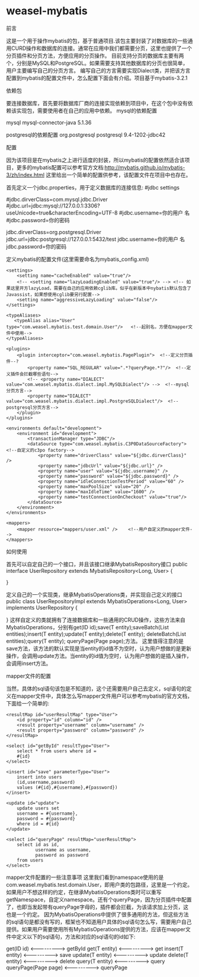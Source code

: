 weasel-mybatis
==============
前言

这是一个用于操作mybatis的包，基于普通项目.该包主要封装了对数据库的一些通用CURD操作和数据库的连接。通常在应用中我们都需要分页，这里也提供了一个分页插件和分页方法，方便应用的分页操作。
目前支持分页的数据库主要有两个，分别是MySQL和PostgreSQL。如果需要支持其他数据库的分页也很简单，用户主要编写自己的分页方言。
编写自己的方言需要实现Dialect类，并把该方言配置到mybatis的配置文件中，怎么配置下面会有介绍。项目基于mybatis-3.2.1

依赖包

要连接数据库，首先要将数据库厂商的连接实现依赖到项目中，在这个包中没有依赖该实现包，需要使用者在自己的应用中依赖。
mysql的依赖配置

<dependency>
	<groupId>mysql</groupId>
	<artifactId>mysql-connector-java</artifactId>
	<version>5.1.36</version>
</dependency>

postgresql的依赖配置
<dependency>
	<groupId>org.postgresql</groupId>
	<artifactId>postgresql</artifactId>
	<version>9.4-1202-jdbc42</version>
</dependency>


配置

因为该项目是在mybatis之上进行适度的封装，所以mybatis的配置依然适合该项目，更多的mybatis配置可以参考官方文档:http://mybatis.github.io/mybatis-3/zh/index.html
这里给出一个简单的配置供参考，该配置文件在项目中也存在。

首先定义一个jdbc.properties，用于定义数据库的连接信息:
#jdbc settings

#jdbc.dirverClass=com.mysql.jdbc.Driver
#jdbc.url=jdbc:mysql://127.0.0.1:3306?useUnicode=true&characterEncoding=UTF-8
#jdbc.username=你的用户 名
#jdbc.password=你的密码

jdbc.dirverClass=org.postgresql.Driver
jdbc.url=jdbc:postgresql://127.0.0.1:5432/test
jdbc.username=你的用户 名
jdbc.password=你的密码

定义mybatis的配置文件(这里需要命名为mybatis_config.xml)
<?xml version="1.0" encoding="UTF-8" ?>
<!DOCTYPE configuration PUBLIC "-//mybatis.org//DTD Config 3.0//EN" "http://mybatis.org/dtd/mybatis-3-config.dtd">
<configuration>
	<properties resource="jdbc.properties"/>  <!--在上面配置的jdbc.properties文件-->
	
	<settings>
		<setting name="cacheEnabled" value="true"/>
		<!-- <setting name="lazyLoadingEnabled" value="true"/> --> <!-- 如果这里开方lazyLoad，需要在自己的应用依赖cglib库。似乎在新版本中nybatis默认包含了Javassist，如果想使用cglib要另行配置-->
		<setting name="aggressiveLazyLoading" value="false"/>
	</settings>
	
	<typeAliases>   
       <typeAlias alias="User" type="com.weasel.mybatis.test.domain.User"/>   <!--起别名，方便在mapper文件中使用-->
    </typeAliases>  
    
    <plugins>
		<plugin interceptor="com.weasel.mybatis.PagePlugin">  <!--定义分页插件--?
			<property name="SQL_REGULAR" value=".*?queryPage.*?"/>  <!--定义插件会拦截哪些语句-->
			<!-- <property name="DIALECT" value="com.weasel.mybatis.dialect.impl.MySQLDialect"/> -->  <!--mysql分页方言-->
			<property name="DIALECT" value="com.weasel.mybatis.dialect.impl.PostgreSQLDialect"/>  <!--postgresql分页方言-->
		</plugin>
	</plugins>
	
	<environments default="development">
		<environment id="development">
			<transactionManager type="JDBC"/>
			<dataSource type="com.weasel.mybatis.C3P0DataSourceFactory">   <!--自定义的c3po factory-->
				<property name="driverClass" value="${jdbc.dirverClass}" />
                <property name="jdbcUrl" value="${jdbc.url}" />
                <property name="user" value="${jdbc.username}" />
                <property name="password" value="${jdbc.password}" />
                <property name="idleConnectionTestPeriod" value="60" />
                <property name="maxPoolSize" value="20" />
                <property name="maxIdleTime" value="1600" />
                <property name="testConnectionOnCheckout" value="true"/>
			</dataSource>
		</environment>
	</environments>
	
	<mappers>   
        <mapper resource="mappers/user.xml" />    <!--用户自定义的mapper文件-->
    </mappers>

</configuration>

如何使用

首先可以自定自己的一个接口，并且该接口继承MybatisRepository接口
public interface UserRepository extends MybatisRepository<Long, User> {

}

定义自己的一个实现类，继承MybatisOperations类，并实现自己定义的接口
public class UserRepositoryImpl extends MybatisOperations<Long, User> implements UserRepository {

}
这样自定义的类就拥有了连接数据库和一些通用的CRUD操作，这些方法来自MybatisOperations，分别有get(ID id);save(T entity);saveBatch(List<T> entities);insert(T entity);update(T entity);delete(T entity); deleteBatch(List<T> entities);query(T entity); queryPage(Page<T> page);方法。
这里值得注意的是save方法，该方法的默认实现是当entity的id值不为空时，认为用户想做的是更新操作，会调用update方法。当entity的id值为空时，认为用户想做的是插入操作，会调用insert方法。

mapper文件的配置

当然，具体的sql语句该包是不知道的，这个还需要用户自己去定义，sql语句的定义在mapper文件中，具体怎么写mapper文件用户可以参考mybatis的官方文档，下面给一个简单的:
<?xml version="1.0" encoding="UTF-8" ?>
<!DOCTYPE mapper PUBLIC "-//mybatis.org//DTD Mapper 3.0//EN" "http://mybatis.org/dtd/mybatis-3-mapper.dtd">


<mapper namespace="com.weasel.mybatis.test.domain.User">  

	<resultMap id="userResultMap" type="User">
		<id property="id" column="id" />
		<result property="username" column="username" />
		<result property="password" column="password" />
	</resultMap>

	<select id="getById" resultType="User">
		select * from users where id =
		#{id}
	</select>

	<insert id="save" parameterType="User">
		insert into users
		(id,username,password)
		values (#{id},#{username},#{password})
	</insert>

	<update id="update">
		update users set
		username = #{username},
		password = #{password}
		where id = #{id}
	</update>

	<select id="queryPage" resultMap="userResultMap">
		select id as id,
			   username as username,
			   password as password
	    from users
	</select>

</mapper>

mapper文件配置的一些注意事项
这里我们看到namespace使用的是com.weasel.mybatis.test.domain.User，即用户类的包路径，这里是一个约定。如果用户不想这样的约定，在继承MybatisOperations类时可以重写getNamespace，自定义namespace。还有个queryPage，因为分页插件中配置了<property name="SQL_REGULAR" value=".*?queryPage.*?"/>，也即当发起带有queryPage字母的，插件都会拦截，为该请求加上分页，这也是一个约定。
因为MybatisOperations中提供了很多通用的方法，但这些方法的sql语句是都没有写的，框架也不知道用户具体的sql语句怎么写，需要用户自己提供。如果用户需要使用所有MybatisOperations提供的方法，应该在mapper文件中定义以下的sql语句，方法和对应的sql语句的id如下:

get(ID id) <---------> getById
get(T entity) <---------> get
insert(T entity) <---------> save
update(T entity) <---------> update
delete(T entity) <---------> delete
query(T entity) <---------> query
queryPage(Page<T> page) <---------> queryPage






